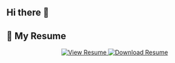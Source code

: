 ## Hi there 👋
## 📄 My Resume

<div align="center">
  
  <a href="https://github.com/HarshithKDev/HarshithKDev/blob/main/HARSHITH_K.pdf" target="_blank">
    <img src="https://img.shields.io/badge/View%20Resume-007ACC?style=for-the-badge&logo=readme&logoColor=white" alt="View Resume"/>
  </a>

  <a href="https://github.com/HarshithKDev/HarshithKDev/raw/main/HARSHITH_K.pdf" download>
    <img src="https://img.shields.io/badge/Download%20Resume-28A745?style=for-the-badge&logo=github&logoColor=white" alt="Download Resume"/>
  </a>

</div>
<!--
**HarshithKDev/HarshithKDev** is a ✨ _special_ ✨ repository because its `README.md` (this file) appears on your GitHub profile.

Here are some ideas to get you started:

- 🔭 I’m currently working on ...
- 🌱 I’m currently learning ...
- 👯 I’m looking to collaborate on ...
- 🤔 I’m looking for help with ...
- 💬 Ask me about ...
- 📫 How to reach me: ...
- 😄 Pronouns: ...
- ⚡ Fun fact: ...
-->
